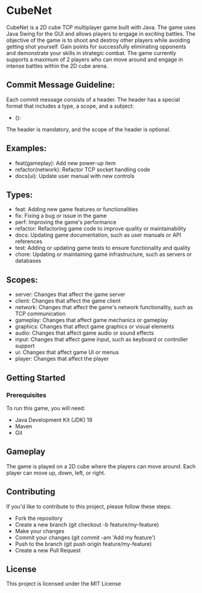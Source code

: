 # CubeNet
CubeNet is a 2D cube TCP multiplayer game built with Java. The game uses Java Swing for the GUI and allows players to engage in exciting battles. The objective of the game is to shoot and destroy other players while avoiding getting shot yourself. Gain points for successfully eliminating opponents and demonstrate your skills in strategic combat. The game currently supports a maximum of 2 players who can move around and engage in intense battles within the 2D cube arena.

## Commit Message Guideline:
Each commit message consists of a header. The header has a special format that includes a type, a scope, and a subject:
- <type>(<scope>): <subject>

The header is mandatory, and the scope of the header is optional.

## Examples:

- feat(gameplay): Add new power-up item
- refactor(network): Refactor TCP socket handling code
- docs(ui): Update user manual with new controls

## Types:

- feat: Adding new game features or functionalities
- fix: Fixing a bug or issue in the game
- perf: Improving the game's performance
- refactor: Refactoring game code to improve quality or maintainability
- docs: Updating game documentation, such as user manuals or API references
- test: Adding or updating game tests to ensure functionality and quality
- chore: Updating or maintaining game infrastructure, such as servers or databases

## Scopes:

- server: Changes that affect the game server
- client: Changes that affect the game client
- network: Changes that affect the game's network functionality, such as TCP communication
- gameplay: Changes that affect game mechanics or gameplay
- graphics: Changes that affect game graphics or visual elements
- audio: Changes that affect game audio or sound effects
- input: Changes that affect game input, such as keyboard or controller support
- ui: Changes that affect game UI or menus
- player: Changes that affect the player

## Getting Started
### Prerequisites
To run this game, you will need:

- Java Development Kit (JDK) 19
- Maven
- Git


## Gameplay
The game is played on a 2D cube where the players can move around. Each player can move up, down, left, or right.

## Contributing
If you'd like to contribute to this project, please follow these steps:

- Fork the repository
- Create a new branch (git checkout -b feature/my-feature)
- Make your changes
- Commit your changes (git commit -am 'Add my feature')
- Push to the branch (git push origin feature/my-feature)
- Create a new Pull Request

## License
This project is licensed under the MIT License
